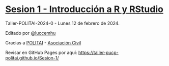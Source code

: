 # [Sesion 1 - Introducción a R y RStudio](https://taller-pucp-politai.github.io/Sesion-1/)

Taller-POLITAI-2024-0 - Lunes 12 de febrero de 2024. 

Editado por [@luccemhu](https://github.com/luccemhu)
 
Gracias a [POLITAI](https://revistas.pucp.edu.pe/index.php/politai) - [Asociación Civil](https://www.instagram.com/politai_asoc_civil/)

Revisar en GitHub Pages por aquí: <https://taller-pucp-politai.github.io/Sesion-1/>

